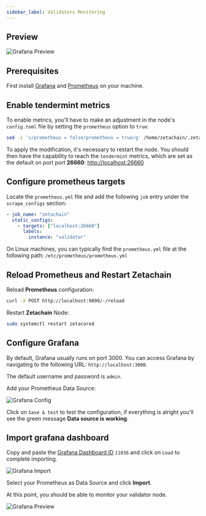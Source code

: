 ```yaml
---
sidebar_label: Validators Monitoring
---
```


## Preview

![Grafana Preview](/img/docs/grafana-preview.png)

## Prerequisites

First install [Grafana](https://grafana.com) and [Prometheus](https://prometheus.io) on your machine.


## Enable tendermint metrics

To enable metrics, you'll have to make an adjustment in the node's `config.toml` file by setting the `prometheus` option to `true`:
```bash
sed -i 's/prometheus = false/prometheus = true/g' /home/zetachain/.zetacored/config/config.toml
```
To apply the modification, it's necessary to restart the node. You should then have the capability to reach the `tendermint` metrics, which are set as the default on port port **26660**: <http://localhost:26660>


## Configure prometheus targets

Locate the `prometheus.yml` file and add the following `job` entry under the `scrape_configs` section:
```yaml
- job_name: "zetachain"
  static_configs:
    - targets: ["localhost:26660"]
      labels:
        instance: "validator"
```
On Linux machines, you can typically find the `prometheus.yml` file at the following path: `/etc/prometheus/prometheus.yml`

## Reload Prometheus and Restart Zetachain

Reload **Prometheus** configuration:
```bash
curl -X POST http://localhost:9090/-/reload
```
Restart **Zetachain** Node:
```bash
sudo systemctl restart zetacored
```

## Configure Grafana
By default, Grafana usually runs on port 3000. You can access Grafana by navigating to the following URL: `http://localhost:3000`.

The default username and password is `admin`.

Add your Prometheus Data Source:

![Grafana Config](/img/docs/grafana-config.png)

Click on `Save & test` to test the configuration, if everything is alright you'll see the green message **Data source is working**.


## Import grafana dashboard

Copy and paste the [Grafana Dashboard ID](https://grafana.com/grafana/dashboards/11036) `11036` and click on `Load` to complete importing.

![Grafana Import](/img/docs/grafana-import.png)

Select your Prometheus as Data Source and click **Import**.

At this point, you should be able to monitor your validator node.

![Grafana Preview](/img/docs/grafana-preview.png)